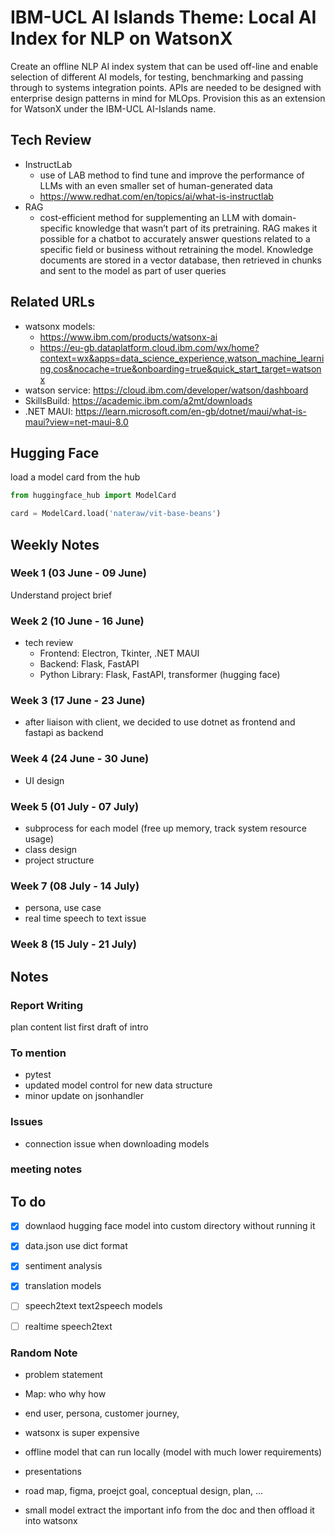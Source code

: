 # IBM-UCL AI Islands Theme: Local AI Index for NLP on WatsonX

Create an offline NLP AI index system that can be used off-line and 
enable selection of different AI models, for testing, 
benchmarking and passing through to systems integration points. 
APIs are needed to be designed with enterprise design patterns in mind for MLOps. 
Provision this as an extension for WatsonX under the IBM-UCL AI-Islands name. 

## Tech Review

- InstructLab
    - use of LAB method to find tune and improve the performance of LLMs with an even smaller set of human-generated data
    - https://www.redhat.com/en/topics/ai/what-is-instructlab
- RAG
    - cost-efficient method for supplementing an LLM with domain-specific knowledge that wasn’t part of its pretraining. RAG makes it possible for a chatbot to accurately answer questions related to a specific field or business without retraining the model. Knowledge documents are stored in a vector database, then retrieved in chunks and sent to the model as part of user queries

## Related URLs

- watsonx models: 
    - https://www.ibm.com/products/watsonx-ai
    - https://eu-gb.dataplatform.cloud.ibm.com/wx/home?context=wx&apps=data_science_experience,watson_machine_learning,cos&nocache=true&onboarding=true&quick_start_target=watsonx
- watson service: https://cloud.ibm.com/developer/watson/dashboard
- SkillsBuild: https://academic.ibm.com/a2mt/downloads
- .NET MAUI: https://learn.microsoft.com/en-gb/dotnet/maui/what-is-maui?view=net-maui-8.0

## Hugging Face
load a model card from the hub

```python
from huggingface_hub import ModelCard

card = ModelCard.load('nateraw/vit-base-beans')
```

## Weekly Notes

### Week 1 (03 June - 09 June)
Understand project brief

### Week 2 (10 June - 16 June)
- tech review
    - Frontend: Electron, Tkinter, .NET MAUI
    - Backend: Flask, FastAPI
    - Python Library: Flask, FastAPI, transformer (hugging face)

### Week 3 (17 June - 23 June)
- after liaison with client, we decided to use dotnet as frontend and fastapi as backend


### Week 4 (24 June - 30 June)
- UI design

### Week 5 (01 July - 07 July)
- subprocess for each model (free up memory, track system resource usage)
- class design
- project structure

### Week 7 (08 July - 14 July)
- persona, use case
- real time speech to text issue


### Week 8 (15 July - 21 July)


## Notes

### Report Writing
plan content list
first draft of intro

### To mention
- pytest
- updated model control for new data structure
- minor update on jsonhandler

### Issues
- connection issue when downloading models

### meeting notes

## To do

- [x] downlaod hugging face model into custom directory without running it
- [x] data.json use dict format
- [x] sentiment analysis
- [x] translation models
- [ ] speech2text text2speech models
- [ ] realtime speech2text


### Random Note
- problem statement
- Map: who why how
- end user, persona, customer journey, 

- watsonx is super expensive
- offline model that can run locally (model with much lower requirements) 

- presentations
- road map, figma, proejct goal, conceptual design, plan, ...

- small model extract the important info from the doc and then offload it into watsonx

